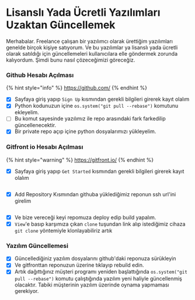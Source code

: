 # Lisanslı Yada Ücretli Yazılımları Uzaktan Güncellemek



Merhabalar. Freelance çalışan bir yazılımcı olarak ürettiğim yazılımları genelde birçok kişiye satıyorum. Ve bu yazılımlar ya lisanslı yada ücretli olarak satıldığı için güncellemeleri kullanıcılara elle göndermek zorunda kalıyordum. Şimdi bunu nasıl çözeceğimizi göreceğiz.

### Github Hesabı Açılması

{% hint style="info" %}
https://github.com/
{% endhint %}

* [x] Sayfaya giriş yapıp `Sign Up` kısmından gerekli bilgileri girerek kayıt olalım
* [x] Python kodunuzun içine `os.system("git pull --rebase")` komutunu ekleyelim.
* [ ] Bu komut sayesinde yazılımız ile repo arasındaki fark farkedilip güncellenecektir.
* [x] Bir private repo açıp içine python dosyalarımızı yükleyelim.

### Gitfront io Hesabı Açılması

{% hint style="warning" %}
https://gitfront.io/
{% endhint %}

* [x] Sayfaya giriş yapıp `Get Started` kısmından gerekli bilgileri girerek kayıt olalım

<figure><img src="https://i.hizliresim.com/qn242sw.png" alt=""><figcaption></figcaption></figure>

* [x] Add Repository Kısmından githuba yüklediğimiz reponun ssh url'ini girelim

<figure><img src="hhttps://i.hizliresim.com/oumfggz.png" alt=""><figcaption></figcaption></figure>

* [x] Ve bize vereceği keyi repomuza deploy edip build yapalım.
* [x] `View`'e basıp karşımıza çıkan `clone` tuşundan link alıp istediğimiz cihaza `git clone` yöntemiyle klonlayabiliriz artık

### Yazılım Güncellemesi

* [x] Güncellediğiniz yazılım dosyalarını github'daki reponuza sürükleyin
* [x] Ve gitfronttan reponuzun üzerine tıklayıp rebuild edin.
* [x] Artık dağıttığınız müşteri programı yeniden başlattığında `os.system("git pull --rebase")` komutu çalıştığında yazılım yeni haliyle güncellenmiş olacaktır. Tabiki müşterinin yazılım üzerinde oynama yapmaması gerekiyor.

